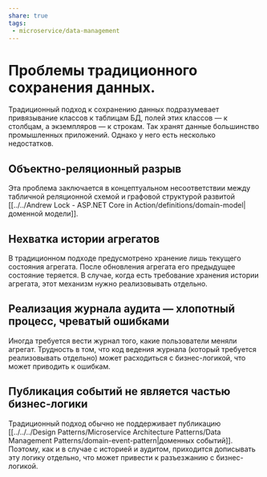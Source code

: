 ```yaml
---
share: true
tags:
 - microservice/data-management
---
```

# Проблемы традиционного сохранения данных.
Традиционный подход к сохранению данных подразумевает привязывание классов к таблицам БД, полей этих классов — к столбцам, а экземпляров — к строкам. Так хранят данные большинство промышленных приложений. Однако у него есть несколько недостатков.
## Объектно-реляционный разрыв
Эта проблема заключается в концептуальном несоответствии между табличной реляционной схемой и графовой структурой развитой [[../../Andrew Lock - ASP.NET Core in Action/definitions/domain-model|доменной модели]].
## Нехватка истории агрегатов
В традиционном подходе предусмотрено хранение лишь текущего состояния агрегата. После обновления агрегата его предыдущее состояние теряется. В случае, когда есть требование хранения истории агрегата, этот механизм нужно реализовывать отдельно.
## Реализация журнала аудита — хлопотный процесс, чреватый ошибками
Иногда требуется вести журнал того, какие пользователи меняли агрегат. Трудность в том, что код ведения журнала (который требуется реализовывать отдельно) может расходиться с бизнес-логикой, что может приводить к ошибкам.
## Публикация событий не является частью бизнес-логики
Традиционный подход обычно не поддерживает публикацию [[../../../Design Patterns/Microservice Architecture Patterns/Data Management Patterns/domain-event-pattern|доменных событий]]. Поэтому, как и в случае с историей и аудитом, приходится дописывать эту логику отдельно, что может привести к разъезжанию с бизнес-логикой.